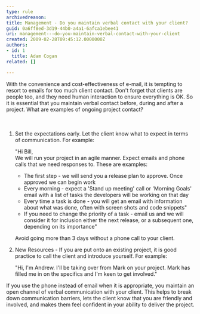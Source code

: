 ```yaml
---
type: rule
archivedreason: 
title: Management - Do you maintain verbal contact with your client?
guid: 0a6ff8ed-3d19-44b0-a4a1-6afca1ebee41
uri: management---do-you-maintain-verbal-contact-with-your-client
created: 2009-02-28T09:45:12.0000000Z
authors:
- id: 1
  title: Adam Cogan
related: []

---
```



​​With the convenience and cost-effectiveness of e-mail, it is tempting to resort to emails for too much client contact. Don't forget that clients are people too, and they need human interaction to ensure everything is OK. So it is essential that you maintain verbal contact before, during and after a project. What are examples of ongoing project contact? <br>
<br><excerpt class='endintro'></excerpt><br>
<ol><li>Set the expectations early. Let the client know what to expect in terms of communication. For example&#58; 
      <div class="ssw-rteStyle-GreyBox"><p>&quot;Hi Bill,<br>We will run your project in an agile manner. Expect emails and phone calls that we need responses to. These are examples&#58;</p><ul><li>The first step - we will send you a release plan to approve. Once approved we can begin work</li><li>Every morning - expect a 'Stand up meeting' call or 'Morning Goals' email with a list of tasks the developers will be working on that day</li><li>Every time a task is done - you will get an email with information about what was done, often with screen shots and code snippets&quot; </li><li>
               <span>If you need to change the priority of a task - email us and we will consider it for inclusion either the next release, or a subsequent one, depending on its importance&quot;</span></li></ul> 
      </div> 
      <p>Avoid going more than 3 days without a phone call to your client. </p></li><li>New Resources - If you are put onto an existing project, it is good practice to call the client and introduce yourself. For example&#58; 
      <div class="ssw-rteStyle-GreyBox"><p>&quot;Hi, I'm Andrew. I'll be taking over from Mark on your project. Mark has filled me in on the specifics and I'm keen to get involved.&quot;</p></div></li></ol><p>If you use the phone instead of email when it is appropriate, you maintain an open channel of verbal communication with your client. This helps to break down communication barriers, lets the client know that you are friendly and involved, and makes them feel confident in your ability to deliver the project.</p>


